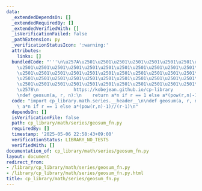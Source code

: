 ```yaml
---
data:
  _extendedDependsOn: []
  _extendedRequiredBy: []
  _extendedVerifiedWith: []
  _isVerificationFailed: false
  _pathExtension: py
  _verificationStatusIcon: ':warning:'
  attributes:
    links: []
  bundledCode: "'''\n\u257A\u2501\u2501\u2501\u2501\u2501\u2501\u2501\u2501\u2501\u2501\
    \u2501\u2501\u2501\u2501\u2501\u2501\u2501\u2501\u2501\u2501\u2501\u2501\u2501\
    \u2501\u2501\u2501\u2501\u2501\u2501\u2501\u2501\u2501\u2501\u2501\u2501\u2501\
    \u2501\u2501\u2501\u2501\u2501\u2501\u2501\u2501\u2501\u2501\u2501\u2501\u2501\
    \u2501\u2501\u2501\u2501\u2501\u2501\u2501\u2501\u2501\u2501\u2501\u2501\u2501\
    \u2578\n             https://kobejean.github.io/cp-library               \n'''\n\
    \ndef geosum(a, r, n):\n    return a*n if r == 1 else a*(pow(r,n)-1)//(r-1)\n"
  code: "import cp_library.math.series.__header__\n\ndef geosum(a, r, n):\n    return\
    \ a*n if r == 1 else a*(pow(r,n)-1)//(r-1)\n"
  dependsOn: []
  isVerificationFile: false
  path: cp_library/math/series/geosum_fn.py
  requiredBy: []
  timestamp: '2025-05-06 22:58:43+09:00'
  verificationStatus: LIBRARY_NO_TESTS
  verifiedWith: []
documentation_of: cp_library/math/series/geosum_fn.py
layout: document
redirect_from:
- /library/cp_library/math/series/geosum_fn.py
- /library/cp_library/math/series/geosum_fn.py.html
title: cp_library/math/series/geosum_fn.py
---
```

